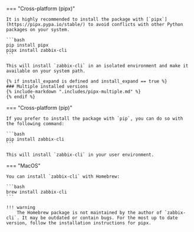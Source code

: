 === "Cross-platform (pipx)"

    It is highly recommended to install the package with [`pipx`](https://pipx.pypa.io/stable/) to avoid conflicts with other Python packages on your system.

    ```bash
    pip install pipx
    pipx install zabbix-cli
    ```

    This will install `zabbix-cli` in an isolated environment and make it available on your system path.

    {% if install_expand is defined and install_expand == true %}
    ### Multiple installed versions
    {% include-markdown ".includes/pipx-multiple.md" %}
    {% endif %}

=== "Cross-platform (pip)"

    If you prefer to install the package with `pip`, you can do so with the following command:

    ```bash
    pip install zabbix-cli
    ```

    This will install `zabbix-cli` in your user environment.

=== "MacOS"

    You can install `zabbix-cli` with Homebrew:

    ```bash
    brew install zabbix-cli
    ```

    !!! warning
        The Homebrew package is not maintained by the author of `zabbix-cli`. It may be outdated or contain bugs. For the most up to date version, follow the installation instructions for pipx.
